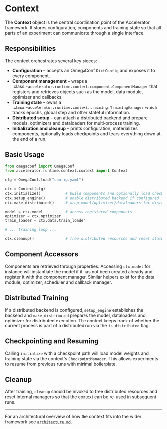 # Context

The **Context** object is the central coordination point of the Accelerator
framework.  It stores configuration, components and training state so that all
parts of an experiment can communicate through a single interface.

## Responsibilities

The context orchestrates several key pieces:

* **Configuration** – accepts an OmegaConf `DictConfig` and exposes it to every
  component.
* **Component management** – wraps a :class:`~accelerator.runtime.context.component.ComponentManager`
  that registers and retrieves objects such as the model, data module, optimizer
  and callbacks.
* **Training state** – owns a
  :class:`~accelerator.runtime.context.training.TrainingManager` which tracks
  epochs, global step and other stateful information.
* **Distributed setup** – can attach a distributed backend and prepare models,
  optimizers and dataloaders for multi‑process training.
* **Initialization and cleanup** – prints configuration, materializes
  components, optionally loads checkpoints and tears everything down at the end
  of a run.

## Basic Usage

```python
from omegaconf import OmegaConf
from accelerator.runtime.context.context import Context

cfg = OmegaConf.load("config.yaml")

ctx = Context(cfg)
ctx.initialize()           # build components and optionally load checkpoints
ctx.setup_engine()         # enable distributed backend if configured
ctx.make_distributed()     # wrap model/optimizer/dataloaders for distributed

model = ctx.model          # access registered components
optimizer = ctx.optimizer
train_loader = ctx.data.train_loader

# ... training loop ...

ctx.cleanup()              # free distributed resources and reset state
```

## Component Accessors

Components are retrieved through properties.  Accessing `ctx.model` for
instance will instantiate the model if it has not been created already and
register it with the component manager.  Similar helpers exist for the data
module, optimizer, scheduler and callback manager.

## Distributed Training

If a distributed backend is configured, `setup_engine` establishes the backend
and `make_distributed` prepares the model, dataloaders and optimizer for
distributed execution.  The context keeps track of whether the current process
is part of a distributed run via the `is_distributed` flag.

## Checkpointing and Resuming

Calling `initialize` with a checkpoint path will load model weights and training
state via the context's `CheckpointManager`.  This allows experiments to resume
from previous runs with minimal boilerplate.

## Cleanup

After training, `cleanup` should be invoked to free distributed resources and
reset internal managers so that the context can be re-used in subsequent runs.

---

For an architectural overview of how the context fits into the wider framework
see [`architecture.md`](architecture.md).

